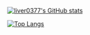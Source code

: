

[![liver0377's GitHub stats](https://github-readme-stats.vercel.app/api?username=liver0377)](https://github.com/anuraghazra/github-readme-stats)


[![Top Langs](https://github-readme-stats.vercel.app/api/top-langs/?username=liver0377&hide=html,javascript,css)](https://github.com/anuraghazra/github-readme-stats)
